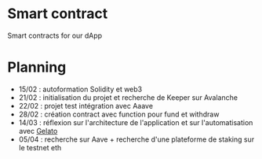 # Smart contract
Smart contracts for our dApp
# Planning
- 15/02 : autoformation Solidity et web3
- 21/02 : initialisation du projet et recherche de Keeper sur Avalanche
- 22/02 : projet test intégration avec Aaave
- 28/02 : création contract avec function pour fund et withdraw
- 14/03 : réflexion sur l'architecture de l'application et sur l'automatisation avec [Gelato](https://www.gelato.network/)
- 05/04 : recherche sur Aave + recherche d'une plateforme de staking sur le testnet eth
